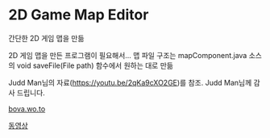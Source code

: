 # 2D Game Map Editor
 간단한 2D 게임 맵을 만듦


2D 게임 맵을 만든 프로그램이 필요해서...
맵 파일 구조는 mapComponent.java 소스의 void saveFile(File path) 함수에서 원하는 대로 만듦

Judd Man님의 자료(https://youtu.be/2qKa9cXO2GE)를 참조. Judd Man님께 감사 드립니다. 


[bova.wo.to](http://bova.wo.to)


[동영상](https://youtu.be/t4C6Krv6mxo)
